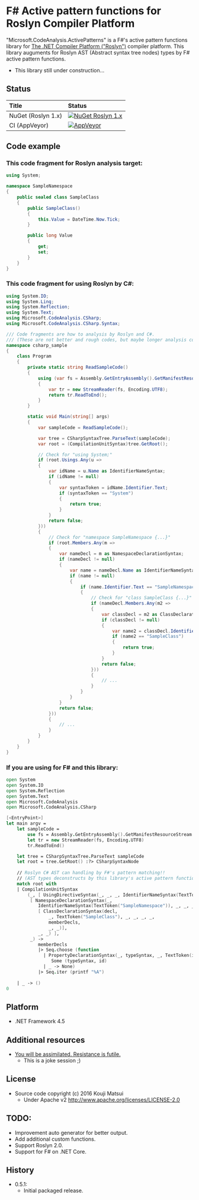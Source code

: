 # F# Active pattern functions for Roslyn Compiler Platform

"Microsoft.CodeAnalysis.ActivePatterns" is a F#'s active pattern functions library for [The .NET Compiler Platform ("Roslyn")](https://github.com/dotnet/roslyn) compiler platform.
This library auguments for Roslyn AST (Abstract syntax tree nodes) types by F# active pattern functions.

* This library still under construction...

## Status

| Title | Status |
|:----|:----|
| NuGet (Roslyn 1.x) | [![NuGet Roslyn 1.x](https://img.shields.io/nuget/v/Microsoft.CodeAnalysis.ActivePatterns.svg?style=flat)](https://www.nuget.org/packages/Microsoft.CodeAnalysis.ActivePatterns) |
| CI (AppVeyor) | [![AppVeyor](https://img.shields.io/appveyor/ci/kekyo/Microsoft.CodeAnalysis.ActivePatterns/master.svg)](https://ci.appveyor.com/project/kekyo/Microsoft.CodeAnalysis.ActivePatterns) |

## Code example

### This code fragment for Roslyn analysis target:

```csharp
using System;

namespace SampleNamespace
{
    public sealed class SampleClass
    {
        public SampleClass()
        {
            this.Value = DateTime.Now.Tick;
        }

        public long Value
        {
            get;
            set;
        }
    }
}
```

### This code fragment for using Roslyn by C#:

```csharp
using System.IO;
using System.Linq;
using System.Reflection;
using System.Text;
using Microsoft.CodeAnalysis.CSharp;
using Microsoft.CodeAnalysis.CSharp.Syntax;

/// Code fragments are how to analysis by Roslyn and C#.
/// (These are not better and rough codes, but maybe longer analysis codes by using C#...)
namespace csharp_sample
{
    class Program
    {
        private static string ReadSampleCode()
        {
            using (var fs = Assembly.GetEntryAssembly().GetManifestResourceStream("csharp_sample.Sample.cs"))
            {
                var tr = new StreamReader(fs, Encoding.UTF8);
                return tr.ReadToEnd();
            }
        }

        static void Main(string[] args)
        {
            var sampleCode = ReadSampleCode();

            var tree = CSharpSyntaxTree.ParseText(sampleCode);
            var root = (CompilationUnitSyntax)tree.GetRoot();

            // Check for "using System;"
            if (root.Usings.Any(u =>
            {
                var idName = u.Name as IdentifierNameSyntax;
                if (idName != null)
                {
                    var syntaxToken = idName.Identifier.Text;
                    if (syntaxToken == "System")
                    {
                        return true;
                    }
                }
                return false;
            }))
            {
                // Check for "namespace SampleNamespace {...}"
                if (root.Members.Any(m =>
                {
                    var nameDecl = m as NamespaceDeclarationSyntax;
                    if (nameDecl != null)
                    {
                        var name = nameDecl.Name as IdentifierNameSyntax;
                        if (name != null)
                        {
                            if (name.Identifier.Text == "SampleNamespace")
                            {
                                // Check for "class SampleClass {...}"
                                if (nameDecl.Members.Any(m2 =>
                                {
                                    var classDecl = m2 as ClassDeclarationSyntax;
                                    if (classDecl != null)
                                    {
                                        var name2 = classDecl.Identifier.Text;
                                        if (name2 == "SampleClass")
                                        {
                                            return true;
                                        }
                                    }
                                    return false;
                                }))
                                {
                                    // ...
                                }
                            }
                        }
                    }
                    return false;
                }))
                {
                    // ...
                }
            }
        }
    }
}
```

### If you are using for F# and this library:

```fsharp
open System
open System.IO
open System.Reflection
open System.Text
open Microsoft.CodeAnalysis
open Microsoft.CodeAnalysis.CSharp

[<EntryPoint>]
let main argv =
    let sampleCode =
        use fs = Assembly.GetEntryAssembly().GetManifestResourceStream "Sample.cs"
        let tr = new StreamReader(fs, Encoding.UTF8)
        tr.ReadToEnd()

    let tree = CSharpSyntaxTree.ParseText sampleCode
    let root = tree.GetRoot() :?> CSharpSyntaxNode
        
    // Roslyn C# AST can handling by F#'s pattern matching!!
    // (AST types deconstructs by this library's active pattern functions.)
    match root with
    | CompilationUnitSyntax
        (_, [ UsingDirectiveSyntax(_, _, _, IdentifierNameSyntax(TextToken("System")), _)], _,
         [ NamespaceDeclarationSyntax(_,
            IdentifierNameSyntax(TextToken("SampleNamespace")), _, _, _,
            [ ClassDeclarationSyntax(decl,
                _, TextToken("SampleClass"), _, _, _, _,
                memberDecls,
                _, _)],
            _, _) ],
         _) ->
            memberDecls
            |> Seq.choose (function
              | PropertyDeclarationSyntax(_, typeSyntax, _, TextToken(id), _, _, _, _) ->
                 Some (typeSyntax, id)
              | _ -> None)
            |> Seq.iter (printf "%A")
            
    | _ -> ()
0
```

## Platform
* .NET Framework 4.5

## Additional resources
* [You will be assimilated. Resistance is futile.](http://www.slideshare.net/kekyo/documents-you-will-be-assimilated-resistance-is-futile)
  * This is a joke session ;)

## License
* Source code copyright (c) 2016 Kouji Matsui
  * Under Apache v2 http://www.apache.org/licenses/LICENSE-2.0

## TODO:
* Improvement auto generator for better output.
* Add additional custom functions.
* Support Roslyn 2.0.
* Support for F# on .NET Core.

## History
* 0.5.1:
  * Initial packaged release.
